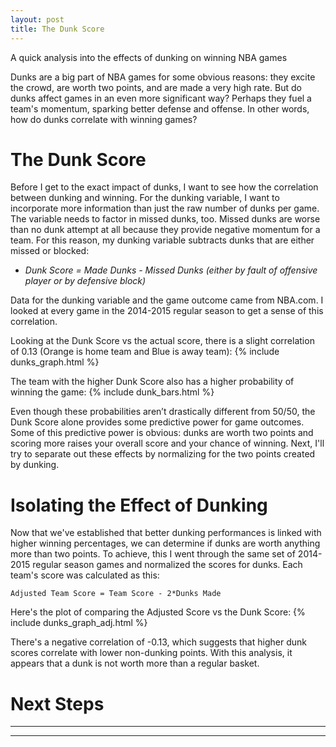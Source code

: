 ```yaml
---
layout: post
title: The Dunk Score
---
```


A quick analysis into the effects of dunking on winning NBA games

Dunks are a big part of NBA games for some obvious reasons: they excite the crowd, are worth two points, and are made a very high rate.  But do dunks affect games in an even more significant way?  Perhaps they fuel a team's momentum, sparking better defense and offense.  In other words, how do dunks correlate with winning games?

# The Dunk Score

Before I get to the exact impact of dunks, I want to see how the correlation between dunking and winning.  For the dunking variable, I want to incorporate more information than just the raw number of dunks per game.  The variable needs to factor in missed dunks, too.  Missed dunks are worse than no dunk attempt at all because they provide negative momentum for a team.  For this reason, my dunking variable subtracts dunks that are either missed or blocked: 

- _Dunk Score = Made Dunks - Missed Dunks (either by fault of offensive player or by defensive block)_

Data for the dunking variable and the game outcome came from NBA.com.  I looked at every game in the 2014-2015 regular season to get a sense of this correlation.

Looking at the Dunk Score vs the actual score, there is a slight correlation of 0.13 (Orange is home team and Blue is away team):
{% include dunks_graph.html %}


The team with the higher Dunk Score also has a higher probability of winning the game:
{% include dunk_bars.html %}

Even though these probabilities aren’t drastically different from 50/50, the Dunk Score alone provides some predictive power for game outcomes.  Some of this predictive power is obvious: dunks are worth two points and scoring more raises your overall score and your chance of winning.  Next, I'll try to separate out these effects by normalizing for the two points created by dunking.


# Isolating the Effect of Dunking

Now that we've established that better dunking performances is linked with higher winning percentages, we can determine if dunks are worth anything more than two points.  To achieve, this I went through the same set of 2014-2015 regular season games and normalized the scores for dunks.  Each team's score was calculated as this:

~~~~
Adjusted Team Score = Team Score - 2*Dunks Made
~~~~

Here's the plot of comparing the Adjusted Score vs the Dunk Score:
{% include dunks_graph_adj.html %}

There's a negative correlation of -0.13, which suggests that higher dunk scores correlate with lower non-dunking points.  With this analysis, it appears that a dunk is not worth more than a regular basket.  


# Next Steps




----
****



